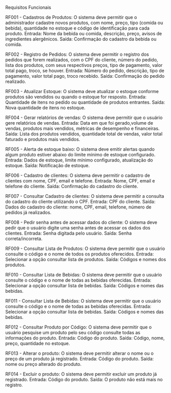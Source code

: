 Requisitos Funcionais

RF001 - Cadastros de Produtos: O sistema deve permitir que o administrador cadastre novos produtos, com nome, preço, tipo (comida ou bebida), quantidade no estoque e código de identificação para cada produto.
Entrada: Nome da bebida ou comida, descrição, preço, avisos de ingredientes alergênicos.
Saída: Confirmação do cadastro da bebida ou comida.

RF002 - Registro de Pedidos: O sistema deve permitir o registro dos pedidos que forem realizados, com o CPF do cliente, número do pedido, lista dos produtos, com seus respectivos preços, tipo de pagamento, valor total pago, troco, se houver.
Entrada: Número do pedido, descrição, tipo de pagamento, valor total pago, troco recebido.
Saída: Confirmação do pedido realizado.

RF003 - Atualizar Estoque: O sistema deve atualizar o estoque conforme produtos são vendidos ou quando o estoque for resposto.
Entrada: Quantidade de itens no pedido ou quantidade de produtos entrantes.
Saída: Nova quantidade de itens no estoque.

RF004 - Gerar relatórios de vendas: O sistema deve permitir que o usuário gere relatórios de vendas.
Entrada: Data em que foi gerado,volume de vendas, produtos mais vendidos, métricas de desempenho e financeiras.
Saída: Lista dos produtos vendidos, quantidade total de vendas, valor total faturado e produtos mais vendidos.

RF005 - Alerta de estoque baixo: O sistema deve emitir alertas quando algum produto estiver abaixo do limite mínimo de estoque configurado.
Entrada: Dados de estoque, limite mínimo configurado, atualização do estoque.
Saída: Notificação de estoque.

RF006 - Cadastro de clientes: O sistema deve permitir o cadastro de clientes com nome, CPF, email e telefone.
Entrada: Nome, CPF, email e telefone do cliente.
Saída: Confirmação do cadastro do cliente.

RF007 - Consultar Cadastro de clientes: O sistema deve permitir a consulta do cadastro do cliente utilizando o CPF.
Entrada: CPF do cliente.
Saída: Dados do cadastro do cliente: nome, CPF, email, telefone, número de pedidos já realizados.

RF008 - Pedir senha antes de acessar dados do cliente: O sistema deve pedir que o usuário digite uma senha antes de acessar os dados dos clientes.
Entrada: Senha digitada pelo usuário.
Saída: Senha correta/incorreta.

RF009 - Consultar Lista de Produtos: O sistema deve permitir que o usuário consulte o código e o nome de todos os produtos oferecidos.
Entrada: Selecionar a opção consultar lista de produtos.
Saída: Códigos e nomes dos produtos.

RF010 - Consultar Lista de Bebidas: O sistema deve permitir que o usuário consulte o código e o nome de todas as bebidas oferecidas.
Entrada: Selecionar a opção consultar lista de bebidas.
Saída: Códigos e nomes das bebidas.

RF011 - Consultar Lista de Bebidas: O sistema deve permitir que o usuário consulte o código e o nome de todas as bebidas oferecidas.
Entrada: Selecionar a opção consultar lista de bebidas.
Saída: Códigos e nomes das bebidas.

RF012 - Consultar Produto por Código: O sistema deve permitir que o usuário pesquise um produto pelo seu código consulte todas as informações do produto.
Entrada: Código do produto.
Saída: Código, nome, preço, quantidade no estoque.

RF013 - Alterar o produto: O sistema deve permitir alterar o nome ou o preço de um produto já registrado.
Entrada: Código do produto.
Saída: nome ou preço alterado do produto.

RF014 - Excluir o produto: O sistema deve permitir excluir um produto já registrado.
Entrada: Código do produto.
Saída: O produto não está mais no registro.

